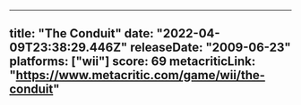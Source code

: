 
---
title: "The Conduit"
date: "2022-04-09T23:38:29.446Z"
releaseDate: "2009-06-23"
platforms: ["wii"]
score: 69
metacriticLink: "https://www.metacritic.com/game/wii/the-conduit"
---
